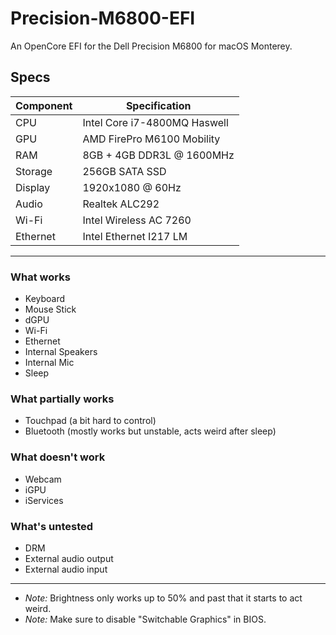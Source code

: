 # Precision-M6800-EFI
An OpenCore EFI for the Dell Precision M6800 for macOS Monterey.

## Specs

| Component | Specification                |
|-----------|------------------------------|
| CPU       | Intel Core i7-4800MQ Haswell |
| GPU       | AMD FirePro M6100 Mobility   |
| RAM       | 8GB + 4GB DDR3L @ 1600MHz    |
| Storage   | 256GB SATA SSD               |
| Display   | 1920x1080 @ 60Hz             |
| Audio     | Realtek ALC292               |
| Wi-Fi     | Intel Wireless AC 7260       |
| Ethernet  | Intel Ethernet I217 LM       |

---

### What works
- Keyboard
- Mouse Stick
- dGPU
- Wi-Fi
- Ethernet
- Internal Speakers
- Internal Mic
- Sleep
### What partially works
- Touchpad (a bit hard to control)
- Bluetooth (mostly works but unstable, acts weird after sleep)
### What doesn't work
- Webcam
- iGPU
- iServices
### What's untested
- DRM
- External audio output
- External audio input

---

+ *Note:* Brightness only works up to 50% and past that it starts to act weird.  
+ *Note:* Make sure to disable "Switchable Graphics" in BIOS.
